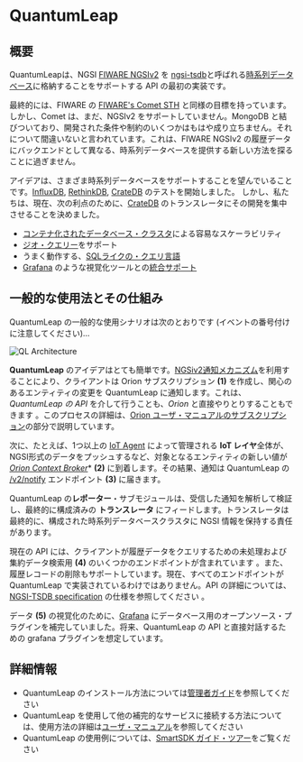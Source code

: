 # QuantumLeap

## 概要

QuantumLeapは、NGSI [FIWARE NGSIv2](http://docs.orioncontextbroker.apiary.io/#) を [ngsi-tsdb](https://app.swaggerhub.com/apis/smartsdk/ngsi-tsdb/0.1)と呼ばれる[時系列データベース](https://en.wikipedia.org/wiki/Time_series_database)に格納することをサポートする API の最初の実装です。

最終的には、FIWARE の [FIWARE's Comet STH](https://fiware-sth-comet.readthedocs.io/en/latest/) と同様の目標を持っています。しかし、Comet は、まだ、NGSIv2 をサポートしていません。MongoDB と結びついており、開発された条件や制約のいくつかはもはや成り立ちません。それについて間違いないと言われています。これは、FIWARE NGSIv2 の履歴データにバックエンドとして異なる、時系列データベースを提供する新しい方法を探ることに過ぎません。

アイデアは、さまざま時系列データベースをサポートすることを望んでいることです。[InfluxDB](https://docs.influxdata.com/influxdb/), [RethinkDB](https://www.rethinkdb.com/docs/), [CrateDB](http://www.crate.io) のテストを開始しました。 しかし、私たちは、現在、次の利点のために、[CrateDB](http://www.crate.io) のトランスレータにその開発を集中させることを決めました。

- [コンテナ化されたデータベース・クラスタ](https://crate.io/docs/crate/guide/en/latest/deployment/containers/index.html)による容易なスケーラビリティ
- [ジオ・クエリー](https://crate.io/docs/crate/reference/en/latest/general/dql/geo.html)をサポート
- うまく動作する、[SQLライクの・クエリ言語](https://crate.io/docs/crate/reference/en/latest/sql/index.html)
- [Grafana](http://www.grafana.com) のような視覚化ツールとの[統合サポート](https://grafana.com/plugins/crate-datasource/installation)

## 一般的な使用法とその仕組み

QuantumLeap の一般的な使用シナリオは次のとおりです (イベントの番号付けに注意してください)...

![QL Architecture](rsrc/architecture.png)

**QuantumLeap** のアイデアはとても簡単です。[NGSiv2通知メカニズム](http://fiware-orion.readthedocs.io/en/latest/user/walkthrough_apiv2/index.html#subscriptions)を利用することにより、クライアントは Orion サブスクリプション **(1)** を作成し、関心のあるエンティティの変更を QuantumLeap に通知します。これは、*QuantumLeap の API* を介して行うことも、*Orion* と直接やりとりすることもできます 。このプロセスの詳細は、[Orion ユーザ・マニュアルのサブスクリプション](user/index.md#orion-subscription)の部分で説明しています。

次に、たとえば、1つ以上の [IoT Agent](https://catalogue-server.fiware.org/enablers/backend-device-management-idas) によって管理される **IoT レイヤ**全体が、NGSI形式のデータをプッシュするなど、対象となるエンティティの新しい値が *[Orion Context Broker](https://fiware-orion.readthedocs.io)** **(2)** に到着します。その結果、通知は QuantumLeap の [/v2/notify](https://app.swaggerhub.com/apis/smartsdk/ngsi-tsdb/0.1#/input/reporter.reporter.notify) エンドポイント **(3)** に届きます。

QuantumLeap の**レポーター**・サブモジュールは、受信した通知を解析して検証し、最終的に構成済みの **トランスレータ** にフィードします。トランスレータは最終的に、構成された時系列データベースクラスタに NGSI 情報を保持する責任があります。

現在の API には、クライアントが履歴データをクエリするための未処理および集約データ検索用 **(4)** のいくつかのエンドポイントが含まれています 。また、履歴レコードの削除もサポートしています。現在、すべてのエンドポイントが QuantumLeap で実装されているわけではありません。API の詳細については、[NGSI-TSDB specification](https://app.swaggerhub.com/apis/smartsdk/ngsi-tsdb/0.1) の仕様を参照してください 。


データ **(5)** の視覚化のために、[Grafana](http://grafana.com/) にデータベース用のオープンソース・プラグインを補完していました。将来、QuantumLeap の API と直接対話するための grafana プラグインを想定しています。

## 詳細情報

- QuantumLeap のインストール方法については[管理者ガイド](admin/index.md)を参照してください
- QuantumLeap を使用して他の補完的なサービスに接続する方法については、使用方法の詳細は[ユーザ・マニュアル](user/index.md)を参照してください
- QuantumLeap の使用例については、[SmartSDK ガイド・ツアー](http://guided-tour-smartsdk.readthedocs.io/en/latest/)をご覧ください
